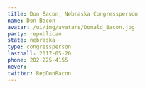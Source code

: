 ```yaml
---
title: Don Bacon, Nebraska Congressperson
name: Don Bacon
avatar: /ui/img/avatars/Donald_Bacon.jpg
party: republican
state: nebraska
type: congressperson
lasthall: 2017-05-20
phone: 202-225-4155
never: 
twitter: RepDonBacon
---
```


